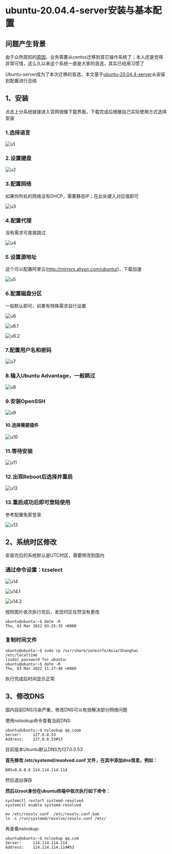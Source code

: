 # ubuntu-20.04.4-server安装与基本配置

## 问题产生背景

由于众所周知的[原因](https://blog.centos.org/2020/12/future-is-centos-stream/)，业务需要从centos迁移到其它操作系统了；本人还是觉得非常可惜，这么久以来这个系统一直是大家的首选，其实已经用习惯了

Ubuntu-server成为了本次迁移的首选，本文基于[ubuntu-20.04.4-server](https://ubuntu.com/download/server)从安装到配置进行总结

## 1、安装

点击上分系统链接进入官网镜像下载界面，下载完成后根据自己实际使用方式选择安装

### 1.选择语言

![u1](./image/u1.png)

### 2.设置键盘

![u2](./image/u2.png)

### 3.配置网络

如果你所处的网络没有DHCP，需要静态IP；在此处键入对应值即可

![u3](./image/u3.png)

### 4.配置代理

没有需求可直接跳过

![u4](./image/u4.png)

### 5.设置源地址

这个可以配置阿里云(http://mirrors.aliyun.com/ubuntu/)，下载加速

![u5](./image/u5.png)

### 6.配置磁盘分区

一般默认即可，如果有特殊需求自行设置

![u6](./image/u6.png)

![u6.1](./image/u6.1.png)

![u6.2](./image/u6.2.png)

### 7.配置用户名和密码

![u7](./image/u7.png)

### 8.输入Ubuntu Advantage，一般跳过

![u8](./image/u8.png)

### 9.安装OpenSSH

![u9](./image/u9.png)

#### 10.选择需要插件

![u10](./image/u10.png)

### 11.等待安装

![u11](./image/u11.png)

### 12.出现Reboot后选择并重启

![u12](./image/u12.png)

### 13.重启成功后即可登陆使用

参考配置免密登录

![u13](./image/u13.png)

## 2、系统时区修改

安装完后的系统默认是UTC时区，需要修改到国内

### 通过命令设置：tzselect

![u14](./image/u14.png)

![u14.1](./image/u14.1.png)

![u14.2](./image/u14.2.png)

按照图片依次执行完后，发现时区任然没有更改

```shell
ubuntu@ubuntu:~$ date -R
Thu, 03 Mar 2022 03:25:35 +0000
```

### 复制时间文件

```shell
ubuntu@ubuntu:~$ sudo cp /usr/share/zoneinfo/Asia/Shanghai /etc/localtime 
[sudo] password for ubuntu: 
ubuntu@ubuntu:~$ date -R
Thu, 03 Mar 2022 11:27:40 +0800
```

执行完成后时间显示正常

## 3、修改DNS

国内目前DNS污染严重，修改DNS可以有效解决部分网络问题

使用nslookup命令查看当前DNS:

```she
ubuntu@ubuntu:~$ nslookup qq.coom
Server:		127.0.0.53
Address:	127.0.0.53#53
```

目前版本Ubuntu默认DNS为127.0.0.53

**首先修改 /etc/systemd/resolved.conf 文件，在其中添加dns信息，例如：**

`DNS=8.8.8.8 114.114.114.114`

然后退出保存

**然后以root身份在ubuntu终端中依次执行如下命令：**

```shell
systemctl restart systemd-resolved
systemctl enable systemd-resolved
 
mv /etc/resolv.conf  /etc/resolv.conf.bak
ln -s /run/systemd/resolve/resolv.conf /etc/
```

再查看nslookup:

```shell
ubuntu@ubuntu:~$ nslookup qq.com
Server:		114.114.114.114
Address:	114.114.114.114#53
```

